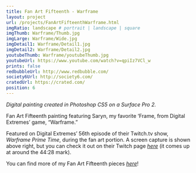 ```yaml
---
title: Fan Art Fifteenth - Warframe
layout: project
url: /projects/FanArtFifteenthWarframe.html
imgRatio: landscape # portrait | landscape | square
imgThumb: Warframe/Thumb.jpg
imgLarge: Warframe/Wide.jpg
imgDetail1: Warframe/Detail1.jpg
imgDetail2: Warframe/Detail2.jpg
youtubeThumb: Warframe/youtubeThumb.jpg
youtubeUrl: https://www.youtube.com/watch?v=qpiIz7VCl_w
prints: false
redbubbleUrl: http://www.redbubble.com/
society6Url: http://society6.com/
cratedUrl: https://crated.com/
position: 6
---
```

*Digital painting created in Photoshop CS5 on a Surface Pro 2.*

Fan Art Fifteenth painting featuring Saryn, my favorite ‘Frame,
 from Digital Extremes’ game, “Warframe.”

 Featured on Digital Extremes’ 56th episode of their Twitch.tv show, *Warframe
  Prime Time*, during the fan art portion. A screen capture is shown above
  right, but you can check it out on
   their Twitch page [*here*](http://www.twitch.tv/warframe/b/611563827) (it comes up at around the 44:28 mark). 

You can find more of my Fan Art Fifteenth pieces [*here*](http://alyssamay-art.tumblr.com/tagged/fan-art-fifteenth)! 